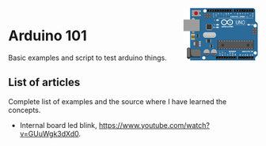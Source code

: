 <img src="https://github.com/damiancipolat/arduino101/blob/master/doc/logo.png?raw=true" width="150px" align="right" />

# Arduino 101
Basic examples and script to test arduino things.

## List of articles
Complete list of examples and the source where I have learned the concepts.

- Internal board led blink, https://www.youtube.com/watch?v=GUuWgk3dXd0.